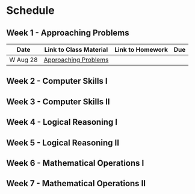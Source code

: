 # Schedule

## Week 1 - Approaching Problems

| Date | Link to Class Material | Link to Homework | Due |
|------|------------------------|------------------|-----|
| W Aug 28 |[Approaching Problems](./Week1-ApproachingProblems/)|||

## Week 2 - Computer Skills I

## Week 3 - Computer Skills II

## Week 4 - Logical Reasoning I

## Week 5 - Logical Reasoning II

## Week 6 - Mathematical Operations I

## Week 7 - Mathematical Operations II